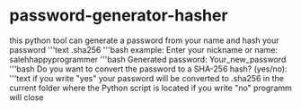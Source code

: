 # password-generator-hasher
this python tool can generate a password from your name and hash your password 
'''text
.sha256
        '''bash
example: Enter your nickname or name: salehhappyprogrammer
'''bash
Generated password: Your_new_password
'''bash
Do you want to convert the password to a SHA-256 hash? (yes/no):
                                                      '''text
if you write "yes" your password will be converted to .sha256 in the current folder where the Python script is located
if you write "no" programm will close

